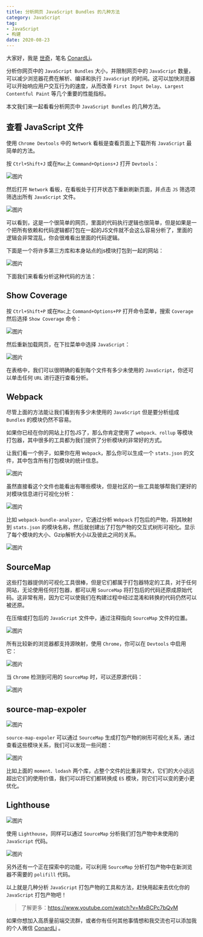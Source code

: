 ```yaml
---
title: 分析网页 JavaScript Bundles 的几种方法
category: JavaScript
tag: 
- JavaScript
- 构建
date: 2020-08-23
---
```


大家好，我是 [世奇](https://mp.weixin.qq.com/s?__biz=Mzk0MDMwMzQyOA==&mid=2247493407&idx=1&sn=41b8782a3bdc75b211206b06e1929a58&chksm=c2e11234f5969b22a0d7fd50ec32be9df13e2caeef186b30b5d653836b0725def8ccd58a56cf#rd)，笔名 [ConardLi](https://mp.weixin.qq.com/s?__biz=Mzk0MDMwMzQyOA==&mid=2247493407&idx=1&sn=41b8782a3bdc75b211206b06e1929a58&chksm=c2e11234f5969b22a0d7fd50ec32be9df13e2caeef186b30b5d653836b0725def8ccd58a56cf#rd)。


分析你网页中的 `JavaScript Bundles` 大小，并限制网页中的 `JavaScript` 数量，可以减少浏览器花费在解析、编译和执行 `JavaScript` 的时间。这可以加快浏览器可以开始响应用户交互行为的速度，从而改善 `First Input Delay`、`Largest Contentful Paint` 等几个重要的性能指标。

本文我们来一起看看分析网页中 `JavaScript Bundles` 的几种方法。

## 查看 JavaScript 文件

使用 `Chrome Devtools` 中的 `Network` 看板是查看页面上下载所有 `JavaScript` 最简单的方法。

按 `Ctrl+Shift+J` 或在`Mac`上 `Command+Options+J` 打开 `Devtools`：

![图片](https://p3-juejin.byteimg.com/tos-cn-i-k3u1fbpfcp/4e894835859746a2a1c9ce73ad47b1f3~tplv-k3u1fbpfcp-zoom-1.image)

然后打开 `Network` 看板，在看板处于打开状态下重新刷新页面，并点击 `JS` 筛选项筛选出所有 `JavaScript` 文件。

![图片](https://p3-juejin.byteimg.com/tos-cn-i-k3u1fbpfcp/89f9b33558a74770879bf8d0d263e0ca~tplv-k3u1fbpfcp-zoom-1.image)

可以看到，这是一个很简单的网页，里面的代码执行逻辑也很简单，但是如果是一个把所有依赖和代码逻辑都打包在一起的JS文件就不会这么容易分析了，里面的逻辑会非常混乱，你会很难看出里面的代码逻辑。

下面是一个将许多第三方库和本身站点的js模块打包到一起的网站：

![图片](https://p3-juejin.byteimg.com/tos-cn-i-k3u1fbpfcp/d0a45e96945b440586f1f3226e2699c3~tplv-k3u1fbpfcp-zoom-1.image)

下面我们来看看分析这种代码的方法：

## Show Coverage

按 `Ctrl+Shift+P` 或在`Mac`上 `Command+Options+PP` 打开命令菜单，搜索 `Coverage` 然后选择 `Show Coverage` 命令：

![图片](https://p3-juejin.byteimg.com/tos-cn-i-k3u1fbpfcp/fa90114044174c73bddbd44c6a348648~tplv-k3u1fbpfcp-zoom-1.image)

然后重新加载网页，在下拉菜单中选择 `JavaScript`：

![图片](https://p3-juejin.byteimg.com/tos-cn-i-k3u1fbpfcp/66f3a7b6524f4049a497dd81c9535e18~tplv-k3u1fbpfcp-zoom-1.image)

在表格中，我们可以很明确的看到每个文件有多少未使用的 `JavaScript`，你还可以单击任何 `URL` 进行逐行查看分析。

## Webpack

尽管上面的方法能让我们看到有多少未使用的 `JavaScript` 但是要分析组成 `Bundles` 的模块仍然不容易。

如果你已经在你的网站上打包JS了，那么你肯定使用了 `webpack、rollup` 等模块打包器，其中很多的工具都为我们提供了分析模块的非常好的方式。

让我们看一个例子，如果你在用 `Webpack`，那么你可以生成一个 `stats.json` 的文件，其中包含所有打包模块的统计信息。

![图片](https://p3-juejin.byteimg.com/tos-cn-i-k3u1fbpfcp/c60c4aefcc7444dbbf9d20a71543a1fe~tplv-k3u1fbpfcp-zoom-1.image)

虽然直接看这个文件也能看出有哪些模块，但是社区的一些工具能够帮我们更好的对模块信息进行可视化分析：

![图片](https://p3-juejin.byteimg.com/tos-cn-i-k3u1fbpfcp/bedfce63ee3c47feaf9cc8114b7dc7af~tplv-k3u1fbpfcp-zoom-1.image)

比如 `webpack-bundle-analyzer`，它通过分析 `Webpack` 打包后的产物，将其映射到 `stats.json` 的模块名称，然后就创建出了打包产物的交互式树形可视化。显示了每个模块的大小、Gzip解析大小以及彼此之间的关系。

![图片](https://p3-juejin.byteimg.com/tos-cn-i-k3u1fbpfcp/10fe0218e25946adb293d0b7b5ea6d9d~tplv-k3u1fbpfcp-zoom-1.image)

## SourceMap

这些打包器提供的可视化工具很棒，但是它们都属于打包器特定的工具，对于任何网站，无论使用任何打包器，都可以用 `SourceMap` 将打包后的代码还原成原始代码。这非常有用，因为它可以使我们在构建过程中经过混淆和转换的代码仍然可以被还原。

在压缩或打包后的 `JavaScript` 文件中，通过注释指向 `SourceMap` 文件的位置。

![图片](https://p3-juejin.byteimg.com/tos-cn-i-k3u1fbpfcp/afa8456e7fa845fabbd53cf316a1ce5e~tplv-k3u1fbpfcp-zoom-1.image)

所有比较新的浏览器都支持源映射，使用 `Chrome`，你可以在 `Devtools` 中启用它：

![图片](https://p3-juejin.byteimg.com/tos-cn-i-k3u1fbpfcp/36648bf350aa4a689d5ef5ce3e763b0f~tplv-k3u1fbpfcp-zoom-1.image)

当 `Chrome` 检测到可用的 `SourceMap` 时，可以还原源代码：

![图片](https://p3-juejin.byteimg.com/tos-cn-i-k3u1fbpfcp/07689bd09d8d4987ad9323293b60a121~tplv-k3u1fbpfcp-zoom-1.image)

## source-map-expoler

![图片](https://p3-juejin.byteimg.com/tos-cn-i-k3u1fbpfcp/aa8214c64224465299d1595e0714d92f~tplv-k3u1fbpfcp-zoom-1.image)

`source-map-expoler` 可以通过 `SourceMap` 生成打包产物的树形可视化关系，通过查看这些模块关系，我们可以发现一些问题：

![图片](https://p3-juejin.byteimg.com/tos-cn-i-k3u1fbpfcp/74e256563c7b4099b0266a5c7f789f6d~tplv-k3u1fbpfcp-zoom-1.image)

比如上面的 `moment、lodash` 两个库，占整个文件的比重非常大，它们的大小远远超出它们的使用价值，我们可以将它们都转换成 `ES` 模块，则它们可以变的更小更优化。

## Lighthouse

![图片](https://p3-juejin.byteimg.com/tos-cn-i-k3u1fbpfcp/65d36cfa2cf64ffb9818f759857f40d2~tplv-k3u1fbpfcp-zoom-1.image)

使用 `Lighthouse`，同样可以通过 `SourceMap` 分析我们打包产物中未使用的 `JavaScript` 代码。

![图片](https://p3-juejin.byteimg.com/tos-cn-i-k3u1fbpfcp/062d1c7c92a6445b8151e669563bd000~tplv-k3u1fbpfcp-zoom-1.image)

另外还有一个正在探索中的功能，可以利用 `SourceMap` 分析打包产物中在新浏览器不需要的 `polifill` 代码。

以上就是几种分析 `JavaScript` 打包产物的工具和方法，赶快用起来去优化你的 `JavaScript` 打包产物吧！

> 了解更多：<https://www.youtube.com/watch?v=MxBCPc7bQvM>



如果你想加入高质量前端交流群，或者你有任何其他事情想和我交流也可以添加我的个人微信 [ConardLi](https://mp.weixin.qq.com/s?__biz=Mzk0MDMwMzQyOA==&mid=2247493407&idx=1&sn=41b8782a3bdc75b211206b06e1929a58&chksm=c2e11234f5969b22a0d7fd50ec32be9df13e2caeef186b30b5d653836b0725def8ccd58a56cf#rd) 。
